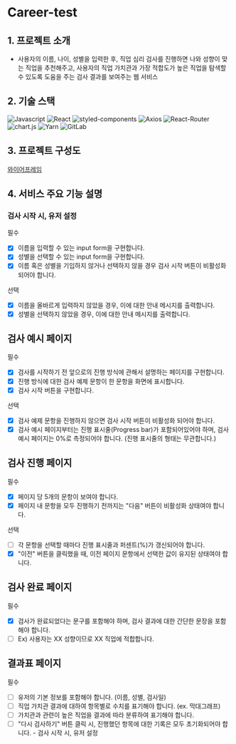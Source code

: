 # Career-test

## 1. 프로젝트 소개

- 사용자의 이름, 나이, 성별을 입력한 후, 직업 심리 검사를 진행하면 나와 성향이 맞는 직업을 추천해주고, 사용자의 직업 가치관과 가장 적합도가 높은 직업을 탐색할 수 있도록 도움을 주는 검사 결과를 보여주는 웹 서비스

## 2. 기술 스택

<div>
<img alt="Javascript" src ="https://img.shields.io/badge/Javascript-F7DF1E.svg?&style=for-the-badge&logo=Javascript&logoColor=black"/>
<img alt="React" src ="https://img.shields.io/badge/React-61DAFB.svg?&style=for-the-badge&logo=React&logoColor=black"/>
<img alt="styled-components" src ="https://img.shields.io/badge/styled--components-DB7093.svg?&style=for-the-badge&logo=styled-components&logoColor=black"/>
<img alt="Axios" src ="https://img.shields.io/badge/Axios-671DDF.svg?&style=for-the-badge&logo=Axios&logoColor=white"/>
<img alt="React-Router" src ="https://img.shields.io/badge/React-Router-CA4245.svg?&style=for-the-badge&logo=React-Router&logoColor=white"/>
<img alt="chart.js" src = "https://img.shields.io/badge/Chart-js-FF6384.svg?&style=for-the-badge&logo=Chart-js&logoColor=black"/>
<img alt="Yarn" src ="https://img.shields.io/badge/Yarn-2C8EBB.svg?&style=for-the-badge&logo=Yarn&logoColor=white"/>
<img alt="GitLab" src ="https://img.shields.io/badge/GitLab-FCA121.svg?&style=for-the-badge&logo=GitLab&logoColor=white"/>
</div>

## 3. 프로젝트 구성도

[와이어프레임](https://whimsical.com/ASEAcNYvT7fohMjomEU4jh)

## 4. 서비스 주요 기능 설명

### 검사 시작 시, 유저 설정

필수

- [x] 이름을 입력할 수 있는 input form을 구현합니다.
- [x] 성별을 선택할 수 있는 input form을 구현합니다.
- [x] 이름 혹은 성별을 기입하지 않거나 선택하지 않을 경우 검사 시작 버튼이 비활성화 되어야 합니다.

선택

- [x] 이름을 올바르게 입력하지 않았을 경우, 이에 대한 안내 메시지를 출력합니다.
- [x] 성별을 선택하지 않았을 경우, 이에 대한 안내 메시지를 출력합니다.

## 검사 예시 페이지

필수

- [x] 검사를 시작하기 전 앞으로의 진행 방식에 관해서 설명하는 페이지를 구현합니다.
- [x] 진행 방식에 대한 검사 예제 문항이 한 문항을 화면에 표시합니다.
- [x] 검사 시작 버튼을 구현합니다.

선택

- [x] 검사 예제 문항을 진행하지 않으면 검사 시작 버튼이 비활성화 되어야 합니다.
- [x] 검사 예시 페이지부터는 진행 표시줄(Progress bar)가 포함되어있어야 하며, 검사 예시 페이지는 0%로 측정되어야 합니다. (진행 표시줄의 형태는 무관합니다.)

## 검사 진행 페이지

필수

- [x] 페이지 당 5개의 문항이 보여야 합니다.
- [x] 페이지 내 문항을 모두 진행하기 전까지는 "다음" 버튼이 비활성화 상태여야 합니다.

선택

- [ ] 각 문항을 선택할 때마다 진행 표시줄과 퍼센트(%)가 갱신되어야 합니다.
- [x] "이전" 버튼을 클릭했을 때, 이전 페이지 문항에서 선택한 값이 유지된 상태여야 합니다.

## 검사 완료 페이지

필수

- [x] 검사가 완료되었다는 문구를 포함해야 하며, 검사 결과에 대한 간단한 문장을 포함해야 합니다.
- [ ] Ex) 사용자는 XX 성향이므로 XX 직업에 적합합니다.

## 결과표 페이지

필수

- [ ] 유저의 기본 정보를 포함해야 합니다. (이름, 성별, 검사일)
- [ ] 직업 가치관 결과에 대하여 항목별로 수치를 표기해야 합니다. (ex. 막대그래프)
- [ ] 가치관과 관련이 높은 직업을 결과에 따라 분류하여 표기해야 합니다.
- [ ] "다시 검사하기" 버튼 클릭 시, 진행했던 항목에 대한 기록은 모두 초기화되어야 합니다. - 검사 시작 시, 유저 설정
